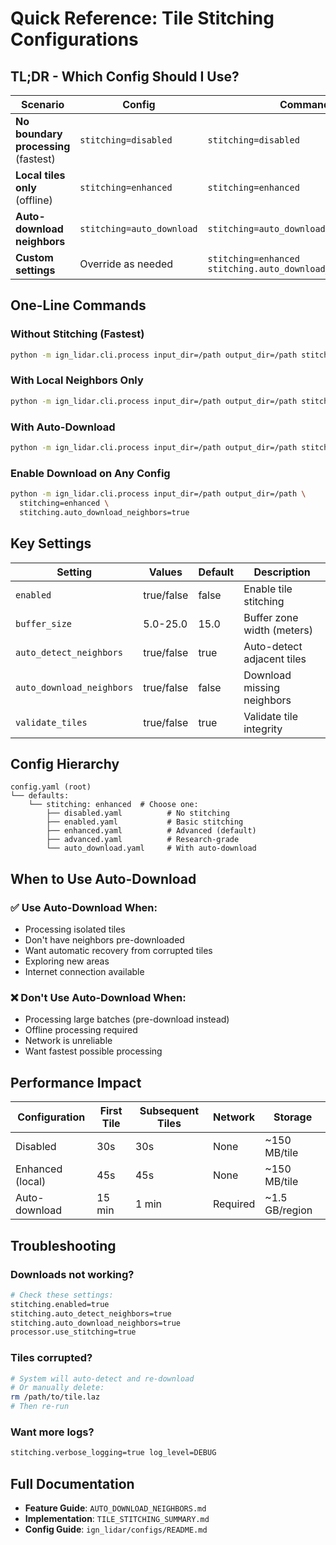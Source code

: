 # Quick Reference: Tile Stitching Configurations

## TL;DR - Which Config Should I Use?

| Scenario                             | Config                    | Command                                                     |
| ------------------------------------ | ------------------------- | ----------------------------------------------------------- |
| **No boundary processing** (fastest) | `stitching=disabled`      | `stitching=disabled`                                        |
| **Local tiles only** (offline)       | `stitching=enhanced`      | `stitching=enhanced`                                        |
| **Auto-download neighbors**          | `stitching=auto_download` | `stitching=auto_download`                                   |
| **Custom settings**                  | Override as needed        | `stitching=enhanced stitching.auto_download_neighbors=true` |

## One-Line Commands

### Without Stitching (Fastest)

```bash
python -m ign_lidar.cli.process input_dir=/path output_dir=/path stitching=disabled
```

### With Local Neighbors Only

```bash
python -m ign_lidar.cli.process input_dir=/path output_dir=/path stitching=enhanced
```

### With Auto-Download

```bash
python -m ign_lidar.cli.process input_dir=/path output_dir=/path stitching=auto_download
```

### Enable Download on Any Config

```bash
python -m ign_lidar.cli.process input_dir=/path output_dir=/path \
  stitching=enhanced \
  stitching.auto_download_neighbors=true
```

## Key Settings

| Setting                   | Values     | Default | Description                |
| ------------------------- | ---------- | ------- | -------------------------- |
| `enabled`                 | true/false | false   | Enable tile stitching      |
| `buffer_size`             | 5.0-25.0   | 15.0    | Buffer zone width (meters) |
| `auto_detect_neighbors`   | true/false | true    | Auto-detect adjacent tiles |
| `auto_download_neighbors` | true/false | false   | Download missing neighbors |
| `validate_tiles`          | true/false | true    | Validate tile integrity    |

## Config Hierarchy

```
config.yaml (root)
└── defaults:
    └── stitching: enhanced  # Choose one:
        ├── disabled.yaml          # No stitching
        ├── enabled.yaml           # Basic stitching
        ├── enhanced.yaml          # Advanced (default)
        ├── advanced.yaml          # Research-grade
        └── auto_download.yaml     # With auto-download
```

## When to Use Auto-Download

### ✅ Use Auto-Download When:

- Processing isolated tiles
- Don't have neighbors pre-downloaded
- Want automatic recovery from corrupted tiles
- Exploring new areas
- Internet connection available

### ❌ Don't Use Auto-Download When:

- Processing large batches (pre-download instead)
- Offline processing required
- Network is unreliable
- Want fastest possible processing

## Performance Impact

| Configuration    | First Tile | Subsequent Tiles | Network  | Storage        |
| ---------------- | ---------- | ---------------- | -------- | -------------- |
| Disabled         | 30s        | 30s              | None     | ~150 MB/tile   |
| Enhanced (local) | 45s        | 45s              | None     | ~150 MB/tile   |
| Auto-download    | 15 min     | 1 min            | Required | ~1.5 GB/region |

## Troubleshooting

### Downloads not working?

```bash
# Check these settings:
stitching.enabled=true
stitching.auto_detect_neighbors=true
stitching.auto_download_neighbors=true
processor.use_stitching=true
```

### Tiles corrupted?

```bash
# System will auto-detect and re-download
# Or manually delete:
rm /path/to/tile.laz
# Then re-run
```

### Want more logs?

```bash
stitching.verbose_logging=true log_level=DEBUG
```

## Full Documentation

- **Feature Guide**: `AUTO_DOWNLOAD_NEIGHBORS.md`
- **Implementation**: `TILE_STITCHING_SUMMARY.md`
- **Config Guide**: `ign_lidar/configs/README.md`
